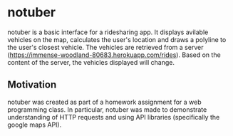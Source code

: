 <h1> notuber </h1>

notuber is a basic interface for a ridesharing app. It displays avilable vehicles on the map, calculates the user's location and draws a polyline to the user's closest vehicle. The vehicles are retrieved from a server (https://immense-woodland-80683.herokuapp.com/rides). Based on the content of the server, the vehicles displayed will change. 

<h2> Motivation </h2>
notuber was created as part of a homework assignment for a web programming class. In particular, notuber was made to demonstrate understanding of HTTP requests and using API libraries (specifically the google maps API). 

